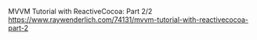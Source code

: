 MVVM Tutorial with ReactiveCocoa: Part 2/2
https://www.raywenderlich.com/74131/mvvm-tutorial-with-reactivecocoa-part-2